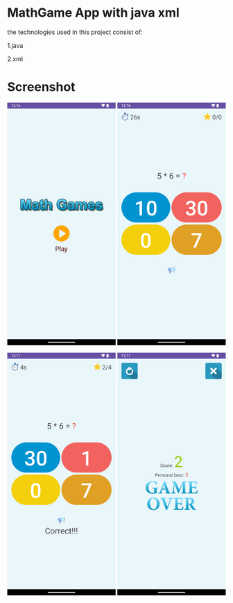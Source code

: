 # MathGame App with java **xml**


the technologies used in this project consist of:

1.java

2.xml

# Screenshot

<img src="images/mathGame1.png" width="250"/> <img src="images/mathGame2.png" width="250"/>

<img src="images/mathGame3.png" width="250"/> <img src="images/mathGame4.png" width="250"/>
